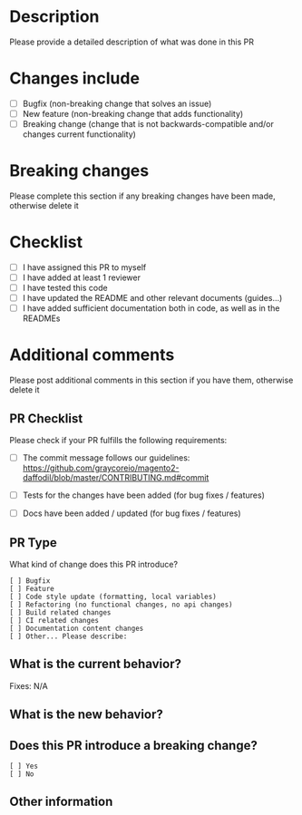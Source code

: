 # Description

Please provide a detailed description of what was done in this PR

# Changes include

- [ ] Bugfix (non-breaking change that solves an issue)
- [ ] New feature (non-breaking change that adds functionality)
- [ ] Breaking change (change that is not backwards-compatible and/or changes current functionality)

# Breaking changes

Please complete this section if any breaking changes have been made, otherwise delete it

# Checklist

- [ ] I have assigned this PR to myself
- [ ] I have added at least 1 reviewer
- [ ] I have tested this code
- [ ] I have updated the README and other relevant documents (guides...)
- [ ] I have added sufficient documentation both in code, as well as in the READMEs

# Additional comments

Please post additional comments in this section if you have them, otherwise delete it

## PR Checklist
Please check if your PR fulfills the following requirements:

- [ ] The commit message follows our guidelines: https://github.com/graycoreio/magento2-daffodil/blob/master/CONTRIBUTING.md#commit
- [ ] Tests for the changes have been added (for bug fixes / features)
- [ ] Docs have been added / updated (for bug fixes / features)


## PR Type
What kind of change does this PR introduce?

<!-- Please check the one that applies to this PR using "x". -->
```
[ ] Bugfix
[ ] Feature
[ ] Code style update (formatting, local variables)
[ ] Refactoring (no functional changes, no api changes)
[ ] Build related changes
[ ] CI related changes
[ ] Documentation content changes
[ ] Other... Please describe:
```

## What is the current behavior?
<!-- Please describe the current behavior that you are modifying, or link to a relevant issue. -->

Fixes: N/A


## What is the new behavior?


## Does this PR introduce a breaking change?
```
[ ] Yes
[ ] No
```

<!-- If this PR contains a breaking change, please describe the impact and migration path for existing applications below. -->


## Other information
